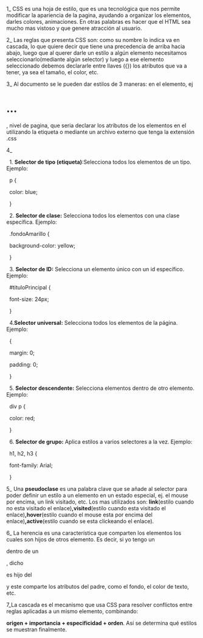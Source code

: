 1\_	CSS es una hoja de estilo, que es una tecnológica que nos permite modificar la apariencia de la pagina, ayudando a organizar los elementos, darles colores, animaciones. En otras palabras es hacer que el HTML sea mucho mas vistoso y que genere atracción al usuario.



2\_	Las reglas que presenta CSS son: como su nombre lo indica va en cascada, lo que quiere decir que tiene una precedencia de arriba hacia abajo, luego que al querer darle un estilo a algún elemento necesitamos seleccionarlo(mediante algún selector) y luego a ese elemento seleccionado debemos declararle entre llaves ({}) los atributos que va a tener, ya sea el tamaño, el color, etc.



3\_	Al documento se le pueden dar estilos de 3 maneras: en el elemento, ej <h1 color="green">...</h1>, nivel de pagina, que seria declarar los atributos de los elementos en el <head> utilizando la etiqueta <style></style> o mediante un archivo externo que tenga la extensión .css



4\_



&nbsp;	1. **Selector de tipo (etiqueta)**:Selecciona todos los elementos de un tipo. Ejemplo:

&nbsp;	   p {

&nbsp;	   color: blue;

&nbsp;	   }

&nbsp;	2. **Selector de clase:** Selecciona todos los elementos con una clase específica. Ejemplo:

&nbsp;	   .fondoAmarillo {

&nbsp;	   background-color: yellow;

&nbsp;	   }



&nbsp;	3. **Selector de ID:** Selecciona un elemento único con un id específico. Ejemplo:

&nbsp;	  #tituloPrincipal {

&nbsp;	  font-size: 24px;

&nbsp;	  }



&nbsp;	4.**Selector universal:** Selecciona todos los elementos de la página. Ejemplo:

&nbsp;	 {

&nbsp;	  margin: 0;

&nbsp;	  padding: 0;

&nbsp;	  }



&nbsp;	5. **Selector descendente:** Selecciona elementos dentro de otro elemento. Ejemplo:

&nbsp;	  div p {

&nbsp;	   color: red;

&nbsp;  	}

&nbsp;	6. **Selector de grupo:** Aplica estilos a varios selectores a la vez. Ejemplo:

&nbsp;	   h1, h2, h3 {

&nbsp;	   font-family: Arial;

&nbsp;	   }



5\_ Una **pseudoclase** es una palabra clave que se añade al selector para poder definir un estilo a un elemento en un estado especial, ej. el mouse por encima, un link visitado, etc. Los mas utilizados son: **link**(estilo cuando no esta visitado el enlace)**,visited**(estilo cuando  esta visitado el enlace)**,hover**(estilo cuando el mouse esta por encima del enlace)**,active**(estilo cuando se esta clickeando el enlace).



6\_ La herencia es una característica que comparten los elementos los cuales son hijos de otros elemento. Es decir, si yo tengo un **<p>** dentro de un **<div>**, dicho **<p>** es hijo del **<div>** y este comparte los atributos del padre, como el fondo, el color de texto, etc.



7\_La cascada es el mecanismo que usa CSS para resolver conflictos entre reglas aplicadas a un mismo elemento, combinando:

**origen + importancia + especificidad + orden**. Así se determina qué estilos se muestran finalmente.

&nbsp;	

